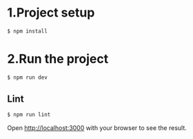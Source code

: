 # 1.Project setup

```bash
$ npm install
```

# 2.Run the project

```bash
$ npm run dev
```

## Lint

```bash
$ npm run lint
```


Open [http://localhost:3000](http://localhost:3000) with your browser to see the result.